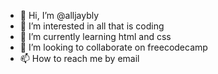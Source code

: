 - 👋 Hi, I’m @alljaybly
- 👀 I’m interested in all that is coding
- 🌱 I’m currently learning html and css
- 💞️ I’m looking to collaborate on freecodecamp
- 📫 How to reach me by email

<!---
alljaybly/alljaybly is a ✨ special ✨ repository because its `README.md` (this file) appears on your GitHub profile.
You can click the Preview link to take a look at your changes.
--->
